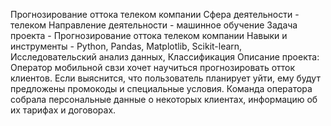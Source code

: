 Прогнозирование оттока телеком компании
 Сфера деятельности - телеком
 Направление деятельности - машинное обучение
 Задача проекта - Прогнозирование оттока телеком компании
 Навыки и инструменты - Python, Pandas, Matplotlib, Scikit-learn, Исследовательский анализ данных, Классификация
 Описание проекта: Оператор мобильной свзи хочет научиться прогнозировать отток клиентов. Если выяснится, что пользователь планирует уйти, ему будут предложены промокоды и специальные условия. Команда оператора собрала персональные данные о некоторых клиентах, информацию об их тарифах и договорах.
